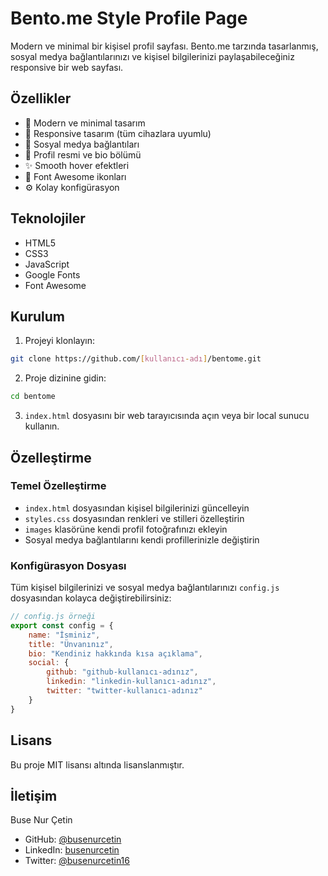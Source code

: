 # Bento.me Style Profile Page

Modern ve minimal bir kişisel profil sayfası. Bento.me tarzında tasarlanmış, sosyal medya bağlantılarınızı ve kişisel bilgilerinizi paylaşabileceğiniz responsive bir web sayfası.

## Özellikler

- 🎨 Modern ve minimal tasarım
- 📱 Responsive tasarım (tüm cihazlara uyumlu)
- 🔗 Sosyal medya bağlantıları
- 👤 Profil resmi ve bio bölümü
- ✨ Smooth hover efektleri
- 🌙 Font Awesome ikonları
- ⚙️ Kolay konfigürasyon

## Teknolojiler

- HTML5
- CSS3
- JavaScript
- Google Fonts
- Font Awesome

## Kurulum

1. Projeyi klonlayın:
```bash
git clone https://github.com/[kullanıcı-adı]/bentome.git
```

2. Proje dizinine gidin:
```bash
cd bentome
```

3. `index.html` dosyasını bir web tarayıcısında açın veya bir local sunucu kullanın.

## Özelleştirme

### Temel Özelleştirme
- `index.html` dosyasından kişisel bilgilerinizi güncelleyin
- `styles.css` dosyasından renkleri ve stilleri özelleştirin
- `images` klasörüne kendi profil fotoğrafınızı ekleyin
- Sosyal medya bağlantılarını kendi profillerinizle değiştirin

### Konfigürasyon Dosyası
Tüm kişisel bilgilerinizi ve sosyal medya bağlantılarınızı `config.js` dosyasından kolayca değiştirebilirsiniz:

```javascript
// config.js örneği
export const config = {
    name: "İsminiz",
    title: "Ünvanınız",
    bio: "Kendiniz hakkında kısa açıklama",
    social: {
        github: "github-kullanıcı-adınız",
        linkedin: "linkedin-kullanıcı-adınız",
        twitter: "twitter-kullanıcı-adınız"
    }
}
```

## Lisans

Bu proje MIT lisansı altında lisanslanmıştır.

## İletişim

Buse Nur Çetin
- GitHub: [@busenurcetin](https://github.com/busenurcetin)
- LinkedIn: [busenurcetin](https://www.linkedin.com/in/busenurcetin/)
- Twitter: [@busenurcetin16](https://x.com/busenurcetin16) 